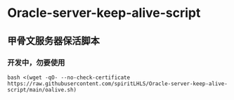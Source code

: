 # Oracle-server-keep-alive-script

## 甲骨文服务器保活脚本

### 开发中，勿要使用

```
bash <(wget -qO- --no-check-certificate https://raw.githubusercontent.com/spiritLHLS/Oracle-server-keep-alive-script/main/oalive.sh)
```
